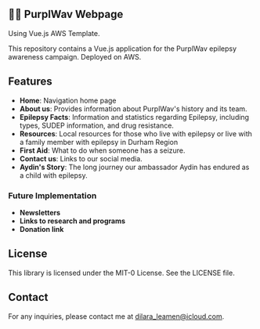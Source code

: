 ## 💜🌊 PurplWav Webpage  
Using Vue.js AWS Template.

This repository contains a Vue.js application for the PurplWav epilepsy awareness campaign. Deployed on AWS.

## Features

- **Home**: Navigation home page
- **About us**: Provides information about PurplWav's history and its team.
- **Epilepsy Facts**: Information and statistics regarding Epilepsy, including types, SUDEP information, and drug resistance.
- **Resources**: Local resources for those who live with epilepsy or live with a family member with epilepsy in Durham Region
- **First Aid**: What to do when someone has a seizure.
- **Contact us**: Links to our social media.
- **Aydin's Story**: The long journey our ambassador Aydin has endured as a child with epilepsy.

### Future Implementation
- **Newsletters**
- **Links to research and programs**
- **Donation link**

## License

This library is licensed under the MIT-0 License. See the LICENSE file.

## Contact

For any inquiries, please contact me at [dilara_leamen@icloud.com](mailto:dilara_leamen@icloud.com).
